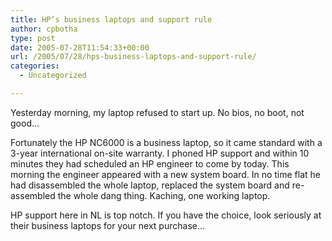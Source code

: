 ```yaml
---
title: HP’s business laptops and support rule
author: cpbotha
type: post
date: 2005-07-28T11:54:33+00:00
url: /2005/07/28/hps-business-laptops-and-support-rule/
categories:
  - Uncategorized

---
```

Yesterday morning, my laptop refused to start up. No bios, no boot, not good…

Fortunately the HP NC6000 is a business laptop, so it came standard with a 3-year international on-site warranty. I phoned HP support and within 10 minutes they had scheduled an HP engineer to come by today. This morning the engineer appeared with a new system board. In no time flat he had disassembled the whole laptop, replaced the system board and re-assembled the whole dang thing. Kaching, one working laptop.

HP support here in NL is top notch. If you have the choice, look seriously at their business laptops for your next purchase…
